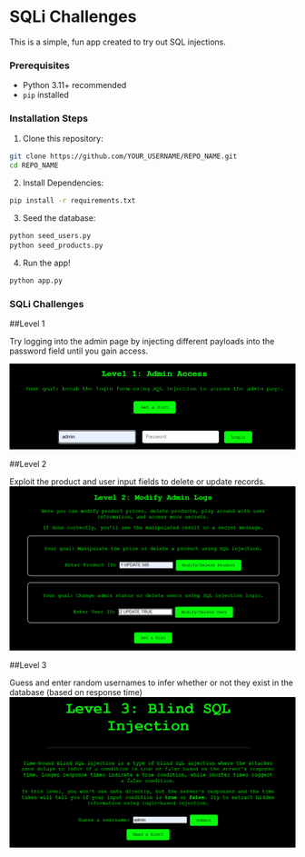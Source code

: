 # SQLi Challenges

This is a simple, fun app created to try out SQL injections.

### Prerequisites

* Python 3.11+ recommended
* `pip` installed

### Installation Steps

1. Clone this repository:

```bash
git clone https://github.com/YOUR_USERNAME/REPO_NAME.git
cd REPO_NAME
```

2. Install Dependencies:

```bash
pip install -r requirements.txt
```

3. Seed the database:

```bash
python seed_users.py
python seed_products.py
```

4. Run the app!

```bash
python app.py
```

### SQLi Challenges

\##Level 1

Try logging into the admin page by injecting different payloads into the password field until you gain access.

![image of level 1 challenge](screenshots/Level1.png)

\##Level 2

Exploit the product and user input fields to delete or update records.
![image of level 2 challenge](screenshots/Level2.png)

\##Level 3

Guess and enter random usernames to infer whether or not they exist in the database (based on response time)
![image of level 3 challenge](screenshots/Level3.png)

